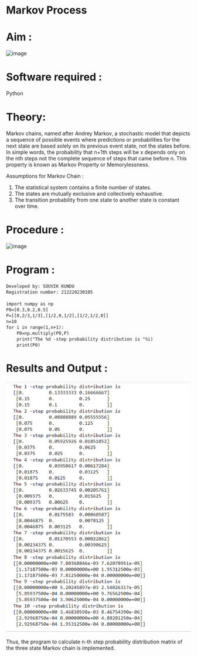 # Markov Process


# Aim : 

![image](https://user-images.githubusercontent.com/104613195/170176804-7a25305b-c5e3-4b93-8201-8ebbe99765cc.png)

# Software required :  

Python

# Theory:

Markov chains, named after Andrey Markov, a stochastic model that depicts a sequence of possible events where predictions or probabilities for the next state are based solely on its previous event state, not the states before. In simple words, the probability that n+1th steps will be x depends only on the nth steps not the complete sequence of steps that came before n. This property is known as Markov Property or Memorylessness. 

Assumptions for Markov Chain :
1. The statistical system contains a finite number of states.
2. The states are mutually exclusive and collectively exhaustive.
3. The transition probability from one state to another state is constant over time.
# Procedure :

![image](https://user-images.githubusercontent.com/104613195/170175685-c6187523-f268-4a3b-b03d-8bbe62647a57.png)



# Program :
```
Developed by: SOUVIK KUNDU
Registration number: 212220230105

import numpy as np
P0=[0.3,0.2,0.5]
P=[[0,2/3,1/3],[1/2,0,1/2],[1/2,1/2,0]]
n=10
for i in range(1,n+1):
    P0=np.multiply(P0,P)
    print("The %d -step probability distribution is "%i)
    print(P0)

```


# Results and Output : 
![OUTPUT](1.jpg)


Thus, the program to calculate n-th step probability distribution matrix of the three state Markov chain is implemented.

